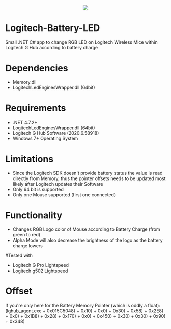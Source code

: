 <p align="center">
  <img  src="https://i.imgur.com/YygJvlX.png">
</p>

# Logitech-Battery-LED
Small .NET C# app to change RGB LED on Logitech Wireless Mice within Logitech G Hub according to battery charge

# Dependencies
- Memory.dll
- LogitechLedEnginesWrapper.dll (64bit)

# Requirements
- .NET 4.7.2+
- LogitechLedEnginesWrapper.dll (64bit)
- Logitech G Hub Software (2020.6.58918)
- Windows 7+ Operating System

# Limitations
- Since the Logitech SDK doesn't provide battery status the value is read directly from Memory, thus the pointer offsets needs to be updated most likely after Logitech updates their Software
- Only 64 bit is supported
- Only one Mouse supported (first one connected)

# Functionality
- Changes RGB Logo color of Mouse according to Battery Charge (from green to red)
- Alpha Mode will also decrease the brightness of the logo as the battery charge lowers

#Tested with
- Logitech G Pro Lightspeed
- Logitech g502 Lightspeed

# Offset
If you're only here for the Battery Memory Pointer (which is oddly a float):
(lghub_agent.exe + 0x015C5048) + 0x10) + 0x0) + 0x30) + 0x58) + 0x2E8) + 0x0) + 0x1B8) + 0x28) + 0x170) + 0x0) + 0x450) + 0x30) + 0x30) + 0x90) + 0x348)
